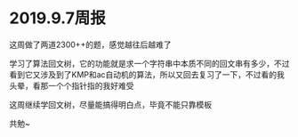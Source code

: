 # 2019.9.7周报

这周做了两道2300++的题，感觉越往后越难了

学习了算法回文树，它的功能就是求一个字符串中本质不同的回文串有多少，不过看到它又涉及到了KMP和ac自动机的算法，所以又回去复习了一下，不过看的我头晕，看那一个个指针指的我好难受

这周继续学回文树，尽量能搞得明白点，毕竟不能只靠模板

共勉~

